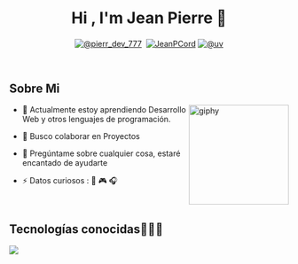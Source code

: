 <h1 align="center">Hi , I'm Jean Pierre 👋</h1> 

<p align="center">
<a href="https://www.tiktok.com/@pierr_dev_777" target="blank"><img align="center" src="https://img.shields.io/badge/TikTok-000000?style=for-the-badge&logo=tiktok&logoColor=white" alt="@pierr_dev_777" /></a>
<a href="https://linkedin.com/in/" target="blank"><img align="center" src="https://img.shields.io/badge/LinkedIn-0077B5?style=for-the-badge&logo=linkedin&logoColor=white" alt=""/></a>
<a href="https://fb.com/JeanPCord" target="blank"><img align="center" src="https://img.shields.io/badge/Facebook-1877F2?style=for-the-badge&logo=facebook&logoColor=white" alt="JeanPCord"  /></a>
<a href = "https://www.instagram.com/pierrecodex/" target="blank"><img align="center" src="https://img.shields.io/badge/Instagram-E4405F?style=for-the-badge&logo=instagram&logoColor=white" alt="@uv"  /></a>
  </p>
<br>
<h2> Sobre Mi</h2>

[<img align='right' src="https://media.giphy.com/media/M9gbBd9nbDrOTu1Mqx/giphy.gif" width="180" alt="giphy">](https://t.me/voko_aleksey)

- 🌱  Actualmente estoy aprendiendo Desarrollo Web y otros lenguajes de programación.

- 👯 Busco colaborar en Proyectos

- 💬 Pregúntame sobre cualquier cosa, estaré encantado de ayudarte

- ⚡ Datos curiosos : 🍕 🎮 🎧
<br>

<h2 >Tecnologías conocidas👨🏻‍💻</h2>
<!--tech stack icons-->
<p align="left">
  <a href="https://skillicons.dev">
    <img src="https://skillicons.dev/icons?i=php,css,html,js,mysql,git,github,net,wordpress&perline=12" />
  </a>
</p>
<br>
